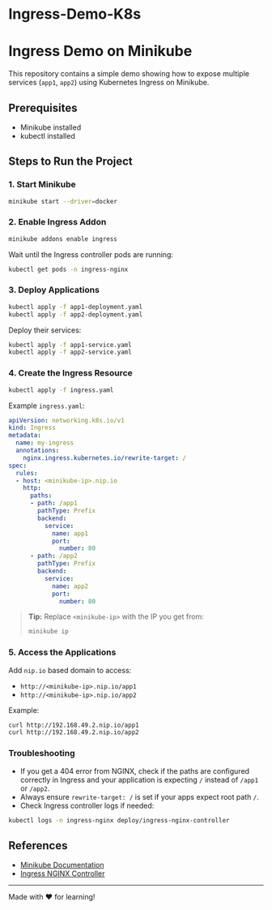 # Ingress-Demo-K8s
# Ingress Demo on Minikube

This repository contains a simple demo showing how to expose multiple services (`app1`, `app2`) using Kubernetes Ingress on Minikube.

## Prerequisites

- Minikube installed
- kubectl installed

## Steps to Run the Project

### 1. Start Minikube
```bash
minikube start --driver=docker
```

### 2. Enable Ingress Addon
```bash
minikube addons enable ingress
```

Wait until the Ingress controller pods are running:
```bash
kubectl get pods -n ingress-nginx
```

### 3. Deploy Applications
```bash
kubectl apply -f app1-deployment.yaml
kubectl apply -f app2-deployment.yaml
```

Deploy their services:
```bash
kubectl apply -f app1-service.yaml
kubectl apply -f app2-service.yaml
```

### 4. Create the Ingress Resource
```bash
kubectl apply -f ingress.yaml
```

Example `ingress.yaml`:
```yaml
apiVersion: networking.k8s.io/v1
kind: Ingress
metadata:
  name: my-ingress
  annotations:
    nginx.ingress.kubernetes.io/rewrite-target: /
spec:
  rules:
  - host: <minikube-ip>.nip.io
    http:
      paths:
      - path: /app1
        pathType: Prefix
        backend:
          service:
            name: app1
            port:
              number: 80
      - path: /app2
        pathType: Prefix
        backend:
          service:
            name: app2
            port:
              number: 80
```

> **Tip:** Replace `<minikube-ip>` with the IP you get from:
> ```bash
> minikube ip
> ```

### 5. Access the Applications

Add `nip.io` based domain to access:

- `http://<minikube-ip>.nip.io/app1`
- `http://<minikube-ip>.nip.io/app2`

Example:
```bash
curl http://192.168.49.2.nip.io/app1
curl http://192.168.49.2.nip.io/app2
```

### Troubleshooting

- If you get a 404 error from NGINX, check if the paths are configured correctly in Ingress and your application is expecting `/` instead of `/app1` or `/app2`.
- Always ensure `rewrite-target: /` is set if your apps expect root path `/`.
- Check Ingress controller logs if needed:
```bash
kubectl logs -n ingress-nginx deploy/ingress-nginx-controller
```

## References
- [Minikube Documentation](https://minikube.sigs.k8s.io/docs/)
- [Ingress NGINX Controller](https://kubernetes.github.io/ingress-nginx/)

---

Made with ❤️ for learning!

